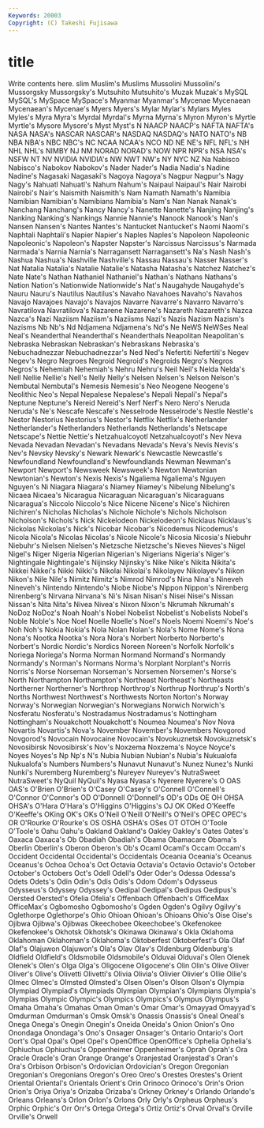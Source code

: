 ```yaml
---
Keywords: 20003 
Copyright: (C) Takeshi Fujisawa
---
```


# title

Write contents here.
slim Muslim's Muslims Mussolini Mussolini's
Mussorgsky Mussorgsky's Mutsuhito Mutsuhito's Muzak Muzak's MySQL MySQL's MySpace MySpace's
Myanmar Myanmar's Mycenae Mycenaean Mycenaean's Mycenae's Myers Myers's Mylar Mylar's
Mylars Myles Myles's Myra Myra's Myrdal Myrdal's Myrna Myrna's Myron
Myron's Myrtle Myrtle's Mysore Mysore's Myst Myst's N NAACP NAACP's
NAFTA NAFTA's NASA NASA's NASCAR NASCAR's NASDAQ NASDAQ's NATO NATO's
NB NBA NBA's NBC NBC's NC NCAA NCAA's NCO ND
NE NE's NFL NFL's NH NHL NHL's NIMBY NJ NM
NORAD NORAD's NOW NPR NPR's NSA NSA's NSFW NT NV
NVIDIA NVIDIA's NW NWT NW's NY NYC NZ Na Nabisco
Nabisco's Nabokov Nabokov's Nader Nader's Nadia Nadia's Nadine Nadine's Nagasaki
Nagasaki's Nagoya Nagoya's Nagpur Nagpur's Nagy Nagy's Nahuatl Nahuatl's Nahum
Nahum's Naipaul Naipaul's Nair Nairobi Nairobi's Nair's Naismith Naismith's Nam
Namath Namath's Namibia Namibian Namibian's Namibians Namibia's Nam's Nan Nanak
Nanak's Nanchang Nanchang's Nancy Nancy's Nanette Nanette's Nanjing Nanjing's Nanking
Nanking's Nankings Nannie Nannie's Nanook Nanook's Nan's Nansen Nansen's Nantes
Nantes's Nantucket Nantucket's Naomi Naomi's Naphtali Naphtali's Napier Napier's Naples
Naples's Napoleon Napoleonic Napoleonic's Napoleon's Napster Napster's Narcissus Narcissus's Narmada
Narmada's Narnia Narnia's Narragansett Narragansett's Na's Nash Nash's Nashua Nashua's
Nashville Nashville's Nassau Nassau's Nasser Nasser's Nat Natalia Natalia's Natalie
Natalie's Natasha Natasha's Natchez Natchez's Nate Nate's Nathan Nathaniel Nathaniel's
Nathan's Nathans Nathans's Nation Nation's Nationwide Nationwide's Nat's Naugahyde Naugahyde's
Nauru Nauru's Nautilus Nautilus's Navaho Navahoes Navaho's Navahos Navajo Navajoes
Navajo's Navajos Navarre Navarre's Navarro Navarro's Navratilova Navratilova's Nazarene Nazarene's
Nazareth Nazareth's Nazca Nazca's Nazi Naziism Naziism's Naziisms Nazi's Nazis
Nazism Nazism's Nazisms Nb Nb's Nd Ndjamena Ndjamena's Nd's Ne
NeWS NeWSes Neal Neal's Neanderthal Neanderthal's Neanderthals Neapolitan Neapolitan's Nebraska
Nebraskan Nebraskan's Nebraskans Nebraska's Nebuchadnezzar Nebuchadnezzar's Ned Ned's Nefertiti Nefertiti's
Negev Negev's Negro Negroes Negroid Negroid's Negroids Negro's Negros Negros's
Nehemiah Nehemiah's Nehru Nehru's Neil Neil's Nelda Nelda's Nell Nellie
Nellie's Nell's Nelly Nelly's Nelsen Nelsen's Nelson Nelson's Nembutal Nembutal's
Nemesis Nemesis's Neo Neogene Neogene's Neolithic Neo's Nepal Nepalese Nepalese's
Nepali Nepali's Nepal's Neptune Neptune's Nereid Nereid's Nerf Nerf's Nero
Nero's Neruda Neruda's Ne's Nescafe Nescafe's Nesselrode Nesselrode's Nestle Nestle's
Nestor Nestorius Nestorius's Nestor's Netflix Netflix's Netherlander Netherlander's Netherlanders Netherlands
Netherlands's Netscape Netscape's Nettie Nettie's Netzahualcoyotl Netzahualcoyotl's Nev Neva Nevada
Nevadan Nevadan's Nevadans Nevada's Neva's Nevis Nevis's Nev's Nevsky Nevsky's
Newark Newark's Newcastle Newcastle's Newfoundland Newfoundland's Newfoundlands Newman Newman's Newport
Newport's Newsweek Newsweek's Newton Newtonian Newtonian's Newton's Nexis Nexis's Ngaliema
Ngaliema's Nguyen Nguyen's Ni Niagara Niagara's Niamey Niamey's Nibelung Nibelung's
Nicaea Nicaea's Nicaragua Nicaraguan Nicaraguan's Nicaraguans Nicaragua's Niccolo Niccolo's Nice
Nicene Nicene's Nice's Nichiren Nichiren's Nicholas Nicholas's Nichole Nichole's Nichols
Nicholson Nicholson's Nichols's Nick Nickelodeon Nickelodeon's Nicklaus Nicklaus's Nickolas Nickolas's
Nick's Nicobar Nicobar's Nicodemus Nicodemus's Nicola Nicola's Nicolas Nicolas's Nicole
Nicole's Nicosia Nicosia's Niebuhr Niebuhr's Nielsen Nielsen's Nietzsche Nietzsche's Nieves
Nieves's Nigel Nigel's Niger Nigeria Nigerian Nigerian's Nigerians Nigeria's Niger's
Nightingale Nightingale's Nijinsky Nijinsky's Nike Nike's Nikita Nikita's Nikkei Nikkei's
Nikki Nikki's Nikolai Nikolai's Nikolayev Nikolayev's Nikon Nikon's Nile Nile's
Nimitz Nimitz's Nimrod Nimrod's Nina Nina's Nineveh Nineveh's Nintendo Nintendo's
Niobe Niobe's Nippon Nippon's Nirenberg Nirenberg's Nirvana Nirvana's Ni's Nisan
Nisan's Nisei Nisei's Nissan Nissan's Nita Nita's Nivea Nivea's Nixon
Nixon's Nkrumah Nkrumah's NoDoz NoDoz's Noah Noah's Nobel Nobelist Nobelist's
Nobelists Nobel's Noble Noble's Noe Noel Noelle Noelle's Noel's Noels
Noemi Noemi's Noe's Noh Noh's Nokia Nokia's Nola Nolan Nolan's
Nola's Nome Nome's Nona Nona's Nootka Nootka's Nora Nora's Norbert
Norberto Norberto's Norbert's Nordic Nordic's Nordics Noreen Noreen's Norfolk Norfolk's
Noriega Noriega's Norma Norman Normand Normand's Normandy Normandy's Norman's Normans
Norma's Norplant Norplant's Norris Norris's Norse Norseman Norseman's Norsemen Norsemen's
Norse's North Northampton Northampton's Northeast Northeast's Northeasts Northerner Northerner's Northrop
Northrop's Northrup Northrup's North's Norths Northwest Northwest's Northwests Norton Norton's
Norway Norway's Norwegian Norwegian's Norwegians Norwich Norwich's Nosferatu Nosferatu's Nostradamus
Nostradamus's Nottingham Nottingham's Nouakchott Nouakchott's Noumea Noumea's Nov Nova Novartis
Novartis's Nova's November November's Novembers Novgorod Novgorod's Novocain Novocaine Novocain's
Novokuznetsk Novokuznetsk's Novosibirsk Novosibirsk's Nov's Noxzema Noxzema's Noyce Noyce's Noyes
Noyes's Np Np's N's Nubia Nubian Nubian's Nubia's Nukualofa Nukualofa's
Numbers Numbers's Nunavut Nunavut's Nunez Nunez's Nunki Nunki's Nuremberg Nuremberg's
Nureyev Nureyev's NutraSweet NutraSweet's NyQuil NyQuil's Nyasa Nyasa's Nyerere Nyerere's
O OAS OAS's O'Brien O'Brien's O'Casey O'Casey's O'Connell O'Connell's O'Connor
O'Connor's OD O'Donnell O'Donnell's OD's ODs OE OH OHSA OHSA's
O'Hara O'Hara's O'Higgins O'Higgins's OJ OK OKed O'Keeffe O'Keeffe's OKing
OK's OKs O'Neil O'Neill O'Neill's O'Neil's OPEC OPEC's OR O'Rourke
O'Rourke's OS OSHA OSHA's OSes OT OTOH O'Toole O'Toole's Oahu
Oahu's Oakland Oakland's Oakley Oakley's Oates Oates's Oaxaca Oaxaca's Ob
Obadiah Obadiah's Obama Obamacare Obama's Oberlin Oberlin's Oberon Oberon's Ob's
Ocaml Ocaml's Occam Occam's Occident Occidental Occidental's Occidentals Oceania Oceania's
Oceanus Oceanus's Ochoa Ochoa's Oct Octavia Octavia's Octavio Octavio's October
October's Octobers Oct's Odell Odell's Oder Oder's Odessa Odessa's Odets
Odets's Odin Odin's Odis Odis's Odom Odom's Odysseus Odysseus's Odyssey
Odyssey's Oedipal Oedipal's Oedipus Oedipus's Oersted Oersted's Ofelia Ofelia's Offenbach
Offenbach's OfficeMax OfficeMax's Ogbomosho Ogbomosho's Ogden Ogden's Ogilvy Ogilvy's Oglethorpe
Oglethorpe's Ohio Ohioan Ohioan's Ohioans Ohio's Oise Oise's Ojibwa Ojibwa's
Ojibwas Okeechobee Okeechobee's Okefenokee Okefenokee's Okhotsk Okhotsk's Okinawa Okinawa's Okla
Oklahoma Oklahoman Oklahoman's Oklahoma's Oktoberfest Oktoberfest's Ola Olaf Olaf's Olajuwon
Olajuwon's Ola's Olav Olav's Oldenburg Oldenburg's Oldfield Oldfield's Oldsmobile Oldsmobile's
Olduvai Olduvai's Olen Olenek Olenek's Olen's Olga Olga's Oligocene Oligocene's
Olin Olin's Olive Oliver Oliver's Olive's Olivetti Olivetti's Olivia Olivia's
Olivier Olivier's Ollie Ollie's Olmec Olmec's Olmsted Olmsted's Olsen Olsen's
Olson Olson's Olympia Olympiad Olympiad's Olympiads Olympian Olympian's Olympians Olympia's
Olympias Olympic Olympic's Olympics Olympics's Olympus Olympus's Omaha Omaha's Omahas
Oman Oman's Omar Omar's Omayyad Omayyad's Omdurman Omdurman's Omsk Omsk's
Onassis Onassis's Oneal Oneal's Onega Onega's Onegin Onegin's Oneida Oneida's
Onion Onion's Ono Onondaga Onondaga's Ono's Onsager Onsager's Ontario Ontario's
Oort Oort's Opal Opal's Opel Opel's OpenOffice OpenOffice's Ophelia Ophelia's
Ophiuchus Ophiuchus's Oppenheimer Oppenheimer's Oprah Oprah's Ora Oracle Oracle's Oran
Orange Orange's Oranjestad Oranjestad's Oran's Ora's Orbison Orbison's Ordovician Ordovician's
Oregon Oregonian Oregonian's Oregonians Oregon's Oreo Oreo's Orestes Orestes's Orient
Oriental Oriental's Orientals Orient's Orin Orinoco Orinoco's Orin's Orion Orion's
Oriya Oriya's Orizaba Orizaba's Orkney Orkney's Orlando Orlando's Orleans Orleans's
Orlon Orlon's Orlons Orly Orly's Orpheus Orpheus's Orphic Orphic's Orr
Orr's Ortega Ortega's Ortiz Ortiz's Orval Orval's Orville Orville's Orwell
